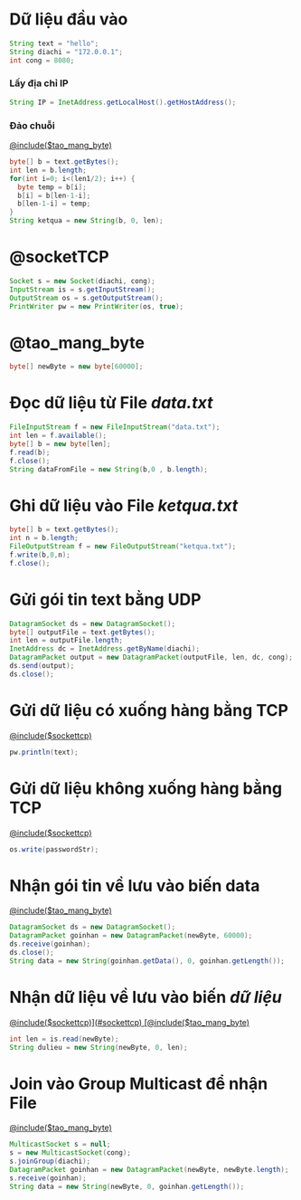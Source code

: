 # Dữ liệu đầu vào
```java
String text = "hello";
String diachi = "172.0.0.1";
int cong = 8080;
```
### Lấy địa chỉ IP
```java
String IP = InetAddress.getLocalHost().getHostAddress();
```
### Đảo chuỗi
[@include($tao_mang_byte)](#tao_mang_byte)
```java
byte[] b = text.getBytes();
int len = b.length;
for(int i=0; i<(len1/2); i++) {
  byte temp = b[i];
  b[i] = b[len-1-i];
  b[len-1-i] = temp;
}
String ketqua = new String(b, 0, len);
```
# @socketTCP
```java
Socket s = new Socket(diachi, cong);
InputStream is = s.getInputStream();
OutputStream os = s.getOutputStream();
PrintWriter pw = new PrintWriter(os, true);
```
# @tao_mang_byte
```java
byte[] newByte = new byte[60000];
```

# Đọc dữ liệu từ File *data.txt*
```java
FileInputStream f = new FileInputStream("data.txt");
int len = f.available();
byte[] b = new byte[len];
f.read(b);
f.close();
String dataFromFile = new String(b,0 , b.length);
```

# Ghi dữ liệu vào File *ketqua.txt*
```java
byte[] b = text.getBytes();
int n = b.length;
FileOutputStream f = new FileOutputStream("ketqua.txt");
f.write(b,0,n);
f.close();
```

# Gửi gói tin text bằng UDP
```java
DatagramSocket ds = new DatagramSocket();
byte[] outputFile = text.getBytes();
int len = outputFile.length;
InetAddress dc = InetAddress.getByName(diachi);
DatagramPacket output = new DatagramPacket(outputFile, len, dc, cong);
ds.send(output);
ds.close();
```

# Gửi dữ liệu có xuống hàng bằng TCP
[@include($sockettcp)](#sockettcp)
```java
pw.println(text);
```

# Gửi dữ liệu không xuống hàng bằng TCP
[@include($sockettcp)](#sockettcp)
```java
os.write(passwordStr);
```

# Nhận gói tin về lưu vào biến data
[@include($tao_mang_byte)](#tao_mang_byte)
```java
DatagramSocket ds = new DatagramSocket();
DatagramPacket goinhan = new DatagramPacket(newByte, 60000);
ds.receive(goinhan);
ds.close();
String data = new String(goinhan.getData(), 0, goinhan.getLength());
```

# Nhận dữ liệu về lưu vào biến *dữ liệu*
[@include($sockettcp)](#sockettcp)
[@include($tao_mang_byte)](#tao_mang_byte)
```java
int len = is.read(newByte);
String dulieu = new String(newByte, 0, len);
```
# Join vào Group Multicast để nhận File
[@include($tao_mang_byte)](#tao_mang_byte)
```java
MulticastSocket s = null;
s = new MulticastSocket(cong);
s.joinGroup(diachi);
DatagramPacket goinhan = new DatagramPacket(newByte, newByte.length);
s.receive(goinhan);
String data = new String(newByte, 0, goinhan.getLength());
